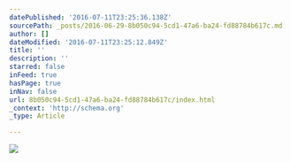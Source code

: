 ```yaml
---
datePublished: '2016-07-11T23:25:36.138Z'
sourcePath: _posts/2016-06-29-8b050c94-5cd1-47a6-ba24-fd88784b617c.md
author: []
dateModified: '2016-07-11T23:25:12.849Z'
title: ''
description: ''
starred: false
inFeed: true
hasPage: true
inNav: false
url: 8b050c94-5cd1-47a6-ba24-fd88784b617c/index.html
_context: 'http://schema.org'
_type: Article

---
```

![](https://imgflo.herokuapp.com/graph/vahj1ThiexotieMo/efcdd60d6d862509af7273065b23c777/croprotate.jpg?cropheight=4246&cropwidth=2832&degrees=0&input=https%3A%2F%2Fthe-grid-user-content.s3-us-west-2.amazonaws.com%2Fd223f9d2-05bd-4189-9fa3-f62f6ec54f9f.jpg&x=0&y=0)